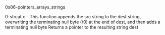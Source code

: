 0x06-pointers_arrays_strings

0-strcat.c  - This function appends the src string to the dest string, overwriting the terminating null byte (\0) at the end of dest, and then adds a terminating null byte
Returns a pointer to the resulting string dest

